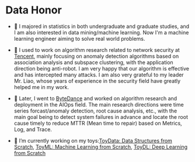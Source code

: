 # Data Honor


- 🔭 I majored in statistics in both undergraduate and graduate studies,
and I am also interested in data mining/machine learning.
Now I'm a machine learning engineer aiming to solve real world problems.


- 🔭 I used to work on algorithm research related to network security at
[Tencent](https://github.com/Tencent),
mainly focusing on anomaly detection algorithms based on association analysis
and subspace clustering, with the application direction being anti-robot.
I am very happy that our algorithm is effective and has intercepted many attacks.
I am also very grateful to my leader Mr. Liao,
whose years of experience in the security field have greatly helped me in my work.

- 🔭 Later, I went to [ByteDance](https://github.com/bytedance)
and worked on algorithm research and deployment in the AIOps field.
The main research directions were time series forcast/anomaly detection, root cause analysis, etc.,
with the main goal being to detect system failures in advance
and locate the root cause timely to reduce MTTR (Mean time to repair)
based on Metrics, Log, and Trace.

- 🌱 I’m currently working on my toys:[ToyData: Data Structures from Scratch](https://datahonor.com/toydata/),
[ToyML: Machine Learning from Scratch](https://datahonor.com/toyml/),
[ToyDL: Deep Learning from Scratch ](https://datahonor.com/toydl/)
